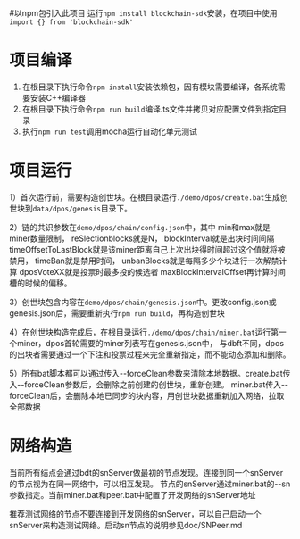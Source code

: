#以npm包引入此项目
运行```npm install blockchain-sdk```安装，在项目中使用```import {} from 'blockchain-sdk'```

# 项目编译
1. 在根目录下执行命令```npm install```安装依赖包，因有模块需要编译，各系统需要安装C++编译器
2. 在根目录下执行命令```npm run build```编译.ts文件并拷贝对应配置文件到指定目录
3. 执行```npm run test```调用mocha运行自动化单元测试

# 项目运行
1）首次运行前，需要构造创世块。在根目录运行```./demo/dpos/create.bat```生成创世块到```data/dpos/genesis```目录下。

2）链的共识参数在```demo/dpos/chain/config.json```中，其中
min和max就是miner数量限制，
reSlectionblocks就是N，
blockInterval就是出块时间间隔
timeOffsetToLastBlock就是该miner距离自己上次出块得时间超过这个值就将被禁用，
timeBan就是禁用时间，
unbanBlocks就是每隔多少个块进行一次解禁计算
dposVoteXX就是投票时最多投的候选者
maxBlockIntervalOffset再计算时间槽的时候的偏移。

3）创世块包含内容在```demo/dpos/chain/genesis.json```中。更改config.json或genesis.json后，需要重新执行```npm run build```，再构造创世块

4）在创世块构造完成后，在根目录运行```./demo/dpos/chain/miner.bat```运行第一个miner，dpos首轮需要的miner列表写在genesis.json中，
    与dbft不同，dpos的出块者需要通过一个下注和投票过程来完全重新指定，而不能动态添加和删除。

5）所有bat脚本都可以通过传入--forceClean参数来清除本地数据。create.bat传入--forceClean参数后，会删除之前创建的创世块，重新创建。
miner.bat传入--forceClean后，会删除本地已同步的块内容，用创世块数据重新加入网络，拉取全部数据

# 网络构造
当前所有结点会通过bdt的snServer做最初的节点发现。连接到同一个snServer的节点视为在同一网络中，可以相互发现。
节点的snServer通过miner.bat的--sn参数指定。当前miner.bat和peer.bat中配置了开发网络的snServer地址

推荐测试网络的节点不要连接到开发网络的snServer，可以自己启动一个snServer来构造测试网络。启动sn节点的说明参见doc/SNPeer.md